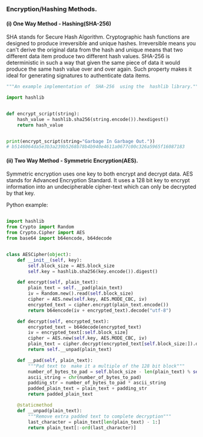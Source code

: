 ### Encryption/Hashing Methods.

#### (i) One Way Method -  Hashing(SHA-256)
SHA stands for Secure Hash Algorithm. Cryptographic hash functions are designed to produce irreversible and unique hashes.
Irreversible means you can't derive the original data from the hash and unique means that two different data item produce 
two different hash values. SHA-256 is deterministic in such a way that given the same piece of data it would produce 
the same hash value over and over again. Such property makes it ideal for generating signatures to authenticate 
data items.
 
```python
"""An example implementation of  SHA-256  using the  hashlib library."""

import hashlib


def encrypt_script(string):
    hash_value = hashlib.sha256(string.encode()).hexdigest()
    return hash_value


print(encrypt_script(string="Garbage In Garbage Out."))
# b5146064da5e3b3a239b5268b78b4b940e4611a0677c00c326a5965f16087183
``` 
 
 
 #### (ii) Two Way Method - Symmetric Encryption(AES).
 Symmetric encryption uses one key to both encrypt and decrypt data. AES stands for Advanced Encryption Standard. It 
 uses a 128 bit key to encrypt information into an undecipherable cipher-text which can only be decrypted by that key.
   
Python example:

```python

import hashlib
from Crypto import Random
from Crypto.Cipher import AES
from base64 import b64encode, b64decode


class AESCipher(object):
    def __init__(self, key):
        self.block_size = AES.block_size
        self.key = hashlib.sha256(key.encode()).digest()

    def encrypt(self, plain_text):
        plain_text = self.__pad(plain_text)
        iv = Random.new().read(self.block_size)
        cipher = AES.new(self.key, AES.MODE_CBC, iv)
        encrypted_text = cipher.encrypt(plain_text.encode())
        return b64encode(iv + encrypted_text).decode("utf-8")

    def decrypt(self, encrypted_text):
        encrypted_text = b64decode(encrypted_text)
        iv = encrypted_text[:self.block_size]
        cipher = AES.new(self.key, AES.MODE_CBC, iv)
        plain_text = cipher.decrypt(encrypted_text[self.block_size:]).decode("utf-8")
        return self.__unpad(plain_text)

    def __pad(self, plain_text):
        """Pad text to  make it a multiple of the 128 bit block"""
        number_of_bytes_to_pad = self.block_size - len(plain_text) % self.block_size
        ascii_string = chr(number_of_bytes_to_pad)
        padding_str = number_of_bytes_to_pad * ascii_string
        padded_plain_text = plain_text + padding_str
        return padded_plain_text

    @staticmethod
    def __unpad(plain_text):
        """Remove extra padded text to complete decryption"""
        last_character = plain_text[len(plain_text) - 1:]
        return plain_text[:-ord(last_character)]
```
 
 


